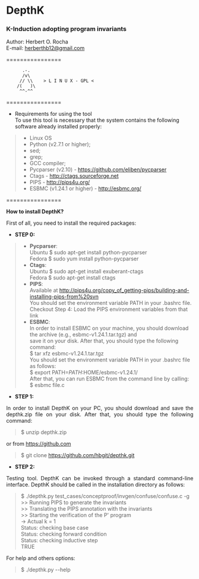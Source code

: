 <h1>DepthK</h1>
<h3>K-Induction adopting program invariants</h3>

Author: Herbert O. Rocha <br>
E-mail: herberthb12@gmail.com

================ 

          .-.          
          /v\
         // \\    > L I N U X - GPL <
        /(   )\
         ^^-^^

================

- Requirements for using the tool<br>
To use this tool is necessary that the system contains the following software already installed properly:

> - Linux OS
> - Python (v2.7.1 or higher);
> - sed;
> - grep;
> - GCC compiler; 
> - Pycparser (v2.10) - https://github.com/eliben/pycparser
> - Ctags - http://ctags.sourceforge.net 
> - PIPS - http://pips4u.org/
> - ESBMC (v1.24.1 or higher) - http://esbmc.org/

================

<b>How to install DepthK?</b>

<p align="justify">
First of all, you need to install the required packages:
</p>

- <b>STEP 0:</b>

> - <b>Pycparser</b>: <br> Ubuntu $ sudo apt-get install python-pycparser <br> Fedora $ sudo yum install python-pycparser
> - <b>Ctags</b>: <br> Ubuntu $ sudo apt-get install exuberant-ctags <br>Fedora $ sudo apt-get install ctags
> - <b>PIPS</b>: <br>Available at http://pips4u.org/copy_of_getting-pips/building-and-installing-pips-from%20svn <br>
You should set the environment variable PATH in your .bashrc file. <br> 
Checkout Step 4: Load the PIPS environment variables from that link<br>
> - <b>ESBMC</b>: <br>
In order to install ESBMC on your machine, you should download the archive (e.g., esbmc-v1.24.1.tar.tgz) and <br> 
save it on your disk. After that, you should type the following command: <br>
$ tar xfz esbmc-v1.24.1.tar.tgz <br>
You should set the environment variable PATH in your .bashrc file as follows: <br>
$ export PATH=$PATH:$HOME/esbmc-v1.24.1/ <br>
After that, you can run ESBMC from the command line by calling: <br>
$ esbmc file.c


- <b>STEP 1:</b>

<p align="justify">
In order to install DepthK on your PC, you should download and save the depthk.zip file on your disk. 
After that, you should type the following command:
</p>

> $ unzip depthk.zip

or from https://github.com

> $ git clone https://github.com/hbgit/depthk.git

- <b>STEP 2:</b>

<p align="justify">
Testing tool. DepthK can be invoked through a standard command-line interface. DepthK should be called 
in the installation directory as follows:  
</p>

> $ ./depthk.py test_cases/conceptproof/invgen/confuse/confuse.c -g <br> 
> \>\> Running PIPS to generate the invariants <br>
> \>\> Translating the PIPS annotation with the invariants <br>
> \>\> Starting the verification of the P' program <br>
> 	 \-\> Actual k = 1 <br>
> 		 Status: checking base case <br>
> 		 Status: checking forward condition <br>
> 		 Status: checking inductive step <br>
> TRUE <br>


For help and others options: 

> $ ./depthk.py --help
